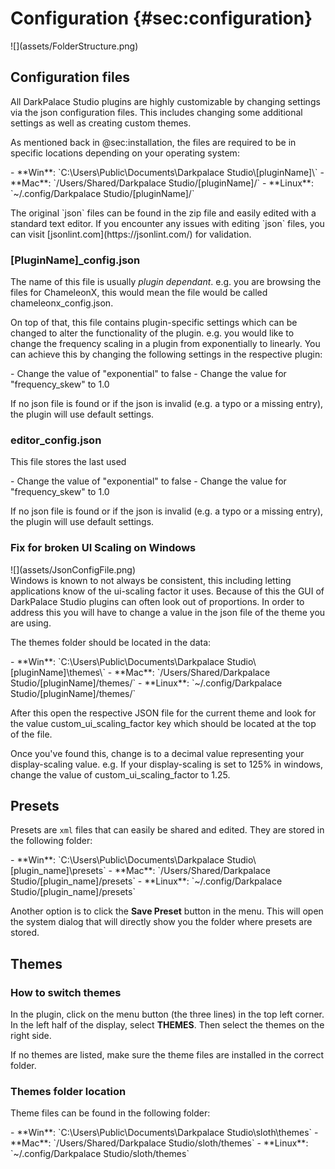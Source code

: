 
# Configuration {#sec:configuration}
<div class="image">
![](assets/FolderStructure.png)
</div>

## Configuration files
All DarkPalace Studio plugins are highly customizable by changing settings via the json 
configuration files. This includes changing some additional settings as well as creating custom
themes.

As mentioned back in @sec:installation, the files are required to be in specific locations depending
on your operating system:

<div class="block bg-dark-1">
- **Win**: `C:\Users\Public\Documents\Darkpalace Studio\[pluginName]\`
- **Mac**: `/Users/Shared/Darkpalace Studio/[pluginName]/`
- **Linux**: `~/.config/Darkpalace Studio/[pluginName]/`
</div>
<p><p><span class="spacer"/>
The original `json` files can be found in the zip file and easily edited with a standard text editor.
If you encounter any issues with editing `json` files, you can visit [jsonlint.com](https://jsonlint.com/) for
validation.
<div class="pb"></div>



### \[PluginName]_config.json
The name of this file is usually *plugin dependant*. e.g. you are browsing the files for ChameleonX,
this would mean the file would be called <span class="txt-yellow">chameleonx_config.json</span>.

On top of that, this file contains plugin-specific settings which can be changed to alter the
functionality of the plugin. e.g. you would like to change the frequency scaling in a plugin from
exponentially to linearly. You can achieve this by changing the following settings in the respective 
plugin:

<div class="block bg-dark-1">
- Change the value of <span class="txt-purple">"exponential"</span> to <span class="txt-yellow">false</span>
- Change the value for <span class="txt-purple">"frequency_skew"</span> to <span class="txt-yellow">1.0</span>
</div>
<p><p><span class="spacer"/>
<div class="quote bg-yellow">
If no json file is found or if the json is invalid (e.g. a typo or a missing entry), the plugin 
will use default settings. 
</div>
<p><p><span class="spacer"/>



### editor_config.json
This file stores the last used 

<div class="block bg-dark-1">
- Change the value of <span class="txt-purple">"exponential"</span> to <span class="txt-yellow">false</span>
- Change the value for <span class="txt-purple">"frequency_skew"</span> to <span class="txt-yellow">1.0</span>
</div>
<p><p><span class="spacer"/>
<div class="quote bg-yellow">
If no json file is found or if the json is invalid (e.g. a typo or a missing entry), the plugin 
will use default settings. 
</div>
<p><p><span class="spacer"/>
<div class="pb"></div>



### Fix for broken UI Scaling on Windows
<div class="image">
![](assets/JsonConfigFile.png)
</div>
Windows is known to not always be consistent, this including letting applications know of the ui-scaling
factor it uses. Because of this the GUI of DarkPalace Studio plugins can often look out of proportions.
In order to address this you will have to change a value in the json file of the theme you are using.

The themes folder should be located in the data:
<div class="block bg-dark-1">
- **Win**: `C:\Users\Public\Documents\Darkpalace Studio\[pluginName]\themes\`
- **Mac**: `/Users/Shared/Darkpalace Studio/[pluginName]/themes/`
- **Linux**: `~/.config/Darkpalace Studio/[pluginName]/themes/`
</div>

After this open the respective JSON file for the current theme and look for the value 
<span class="txt-yellow">custom_ui_scaling_factor</span> key which should be located at the top
of the file.

Once you've found this, change is to a decimal value representing your display-scaling value.
e.g. If your display-scaling is set to 125% in windows, change the value of <span class="txt-yellow">custom_ui_scaling_factor</span>
to <span class="txt-yellow">1.25</span>.
<div class="pb"></div>



## Presets
Presets are `xml` files that can easily be shared and edited.
They are stored in the following folder:

<div class="block bg-dark-1">
- **Win**: `C:\Users\Public\Documents\Darkpalace Studio\[plugin_name]\presets`
- **Mac**: `/Users/Shared/Darkpalace Studio/[plugin_name]/presets`
- **Linux**: `~/.config/Darkpalace Studio/[plugin_name]/presets`
</div>

Another option is to click the **Save Preset** button in the menu.
This will open the system dialog that will directly show you the folder where presets are stored.

## Themes
### How to switch themes
In the plugin, click on the menu button (the three lines) in the top left corner.
In the left half of the display, select **THEMES**. Then select the themes on the right side.

If no themes are listed, make sure the theme files are installed in the correct folder.

### Themes folder location
Theme files can be found in the following folder:

<div class="block bg-dark-1">
- **Win**: `C:\Users\Public\Documents\Darkpalace Studio\sloth\themes`
- **Mac**: `/Users/Shared/Darkpalace Studio/sloth/themes`
- **Linux**: `~/.config/Darkpalace Studio/sloth/themes`
</div>
<div class="pb"></div>
